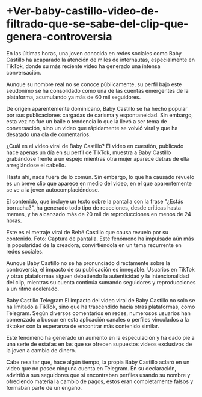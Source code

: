 # +Ver-baby-castillo-video-de-filtrado-que-se-sabe-del-clip-que-genera-controversia

En las últimas horas, una joven conocida en redes sociales como Baby Castillo ha acaparado la atención de miles de internautas, especialmente en TikTok, donde su más reciente video ha generado una intensa conversación.

Aunque su nombre real no se conoce públicamente, su perfil bajo este seudónimo se ha consolidado como una de las cuentas emergentes de la plataforma, acumulando ya más de 60 mil seguidores.

De origen aparentemente dominicano, Baby Castillo se ha hecho popular por sus publicaciones cargadas de carisma y espontaneidad. Sin embargo, esta vez no fue un baile o tendencia lo que la llevó a ser tema de conversación, sino un video que rápidamente se volvió viral y que ha desatado una ola de comentarios.

¿Cuál es el video viral de Baby Castillo?
El video en cuestión, publicado hace apenas un día en su perfil de TikTok, muestra a Baby Castillo grabándose frente a un espejo mientras otra mujer aparece detrás de ella arreglándose el cabello.

Hasta ahí, nada fuera de lo común. Sin embargo, lo que ha causado revuelo es un breve clip que aparece en medio del video, en el que aparentemente se ve a la joven autocomplaciéndose.

El contenido, que incluye un texto sobre la pantalla con la frase "¿Estás borracha?", ha generado todo tipo de reacciones, desde críticas hasta memes, y ha alcanzado más de 20 mil de reproducciones en menos de 24 horas.


Este es el metraje viral de Bebé Castillo que causa revuelo por su contenido. Foto: Captura de pantalla.
Este fenómeno ha impulsado aún más la popularidad de la creadora, convirtiéndola en un tema recurrente en redes sociales.

Aunque Baby Castillo no se ha pronunciado directamente sobre la controversia, el impacto de su publicación es innegable. Usuarios en TikTok y otras plataformas siguen debatiendo la autenticidad y la intencionalidad del clip, mientras su cuenta continúa sumando seguidores y reproducciones a un ritmo acelerado.

Baby Castillo Telegram
El impacto del video viral de Baby Castillo no solo se ha limitado a TikTok, sino que ha trascendido hacia otras plataformas, como Telegram. Según diversos comentarios en redes, numerosos usuarios han comenzado a buscar en esta aplicación canales o perfiles vinculados a la tiktoker con la esperanza de encontrar más contenido similar.

Este fenómeno ha generado un aumento en la especulación y ha dado pie a una serie de estafas en las que se ofrecen supuestos videos exclusivos de la joven a cambio de dinero.

Cabe resaltar que, hace algún tiempo, la propia Baby Castillo aclaró en un video que no posee ninguna cuenta en Telegram. En su declaración, advirtió a sus seguidores que si encontraban perfiles usando su nombre y ofreciendo material a cambio de pagos, estos eran completamente falsos y formaban parte de un engaño.

